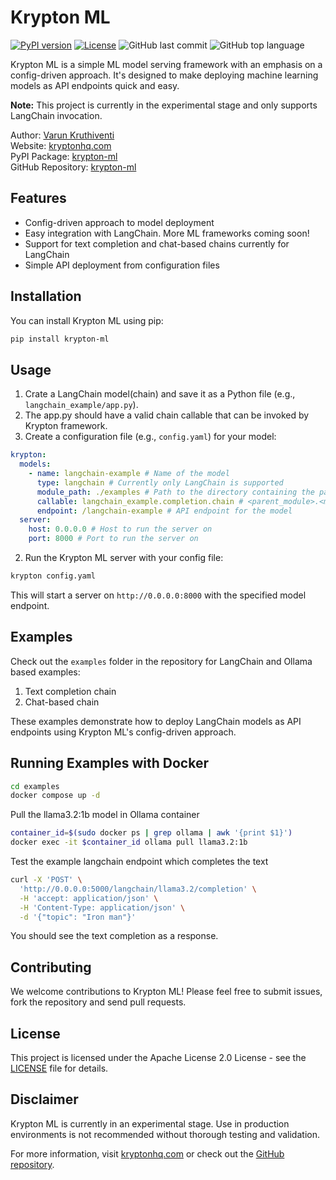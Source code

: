 # Krypton ML

[![PyPI version](https://badge.fury.io/py/krypton-ml.svg?icon=si%3Apython)](https://badge.fury.io/py/krypton-ml)
[![License](https://img.shields.io/badge/License-Apache_2.0-blue.svg)](https://opensource.org/licenses/Apache-2.0)
![GitHub last commit](https://img.shields.io/github/last-commit/kryptonhq/krypton-ml)
![GitHub top language](https://img.shields.io/github/languages/top/kryptonhq/krypton-ml)

Krypton ML is a simple ML model serving framework with an emphasis on a config-driven approach. It's designed to make deploying machine learning models as API endpoints quick and easy.

**Note:** This project is currently in the experimental stage and only supports LangChain invocation.

Author: [Varun Kruthiventi](https://varunk.me)\
Website: [kryptonhq.com](https://kryptonhq.com)\
PyPI Package: [krypton-ml](https://pypi.org/project/krypton-ml/)\
GitHub Repository: [krypton-ml](https://github.com/kryptonhq/krypton-ml)

## Features

- Config-driven approach to model deployment
- Easy integration with LangChain. More ML frameworks coming soon!
- Support for text completion and chat-based chains currently for LangChain
- Simple API deployment from configuration files

## Installation

You can install Krypton ML using pip:

```bash
pip install krypton-ml
```

## Usage
1. Crate a LangChain model(chain) and save it as a Python file (e.g., `langchain_example/app.py`). 
2. The app.py should have a valid chain callable that can be invoked by Krypton framework.
3. Create a configuration file (e.g., `config.yaml`) for your model:

```yaml
krypton:
  models:
    - name: langchain-example # Name of the model
      type: langchain # Currently only LangChain is supported
      module_path: ./examples # Path to the directory containing the parent module
      callable: langchain_example.completion.chain # <parent_module>.<module>.<callable>
      endpoint: /langchain-example # API endpoint for the model
  server:
    host: 0.0.0.0 # Host to run the server on
    port: 8000 # Port to run the server on
```

2. Run the Krypton ML server with your config file:

```bash
krypton config.yaml
```

This will start a server on `http://0.0.0.0:8000` with the specified model endpoint.

## Examples

Check out the `examples` folder in the repository for LangChain and Ollama based examples:

1. Text completion chain
2. Chat-based chain

These examples demonstrate how to deploy LangChain models as API endpoints using Krypton ML's config-driven approach.

## Running Examples with Docker

```bash
cd examples
docker compose up -d
```

Pull the llama3.2:1b model in Ollama container
```bash
container_id=$(sudo docker ps | grep ollama | awk '{print $1}')
docker exec -it $container_id ollama pull llama3.2:1b
```

Test the example langchain endpoint which completes the text
```bash
curl -X 'POST' \
  'http://0.0.0.0:5000/langchain/llama3.2/completion' \
  -H 'accept: application/json' \
  -H 'Content-Type: application/json' \
  -d '{"topic": "Iron man"}'
```

You should see the text completion as a response.

## Contributing

We welcome contributions to Krypton ML! Please feel free to submit issues, fork the repository and send pull requests.

## License

This project is licensed under the Apache License 2.0 License - see the [LICENSE](LICENSE) file for details.

## Disclaimer

Krypton ML is currently in an experimental stage. Use in production environments is not recommended without thorough testing and validation.

For more information, visit [kryptonhq.com](https://kryptonhq.com) or check out the [GitHub repository](https://github.com/kryptonhq/krypton-ml).
